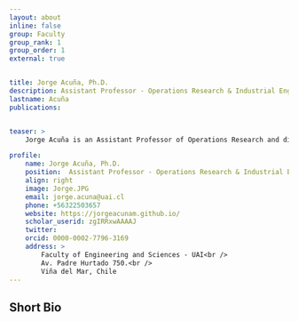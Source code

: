 ```yaml
---
layout: about
inline: false
group: Faculty
group_rank: 1
group_order: 1
external: true


title: Jorge Acuña, Ph.D.
description: Assistant Professor - Operations Research & Industrial Engineering 
lastname: Acuña
publications: 


teaser: >
    Jorge Acuña is an Assistant Professor of Operations Research and director of the Health Systems Engineering Laboratory (HSE Lab) at Universidad Adolfo Ibáñez. He is also a Courtesy Assistant Professor at the University of South Florida (USF). His research applies operations research to healthcare systems, seeking to improve patient outcomes and access. He develops mathematical models grounded in optimization, game theory, and stochastic programming to address challenges such as emergency department overcrowding, waiting lists, kidney transplants, hospital stays, food waste, surgery scheduling, and emergency medical services. He earned his Ph.D. (2021) and MSc. (2018) in Industrial Engineering from USF, and a B.S. in Civil Industrial Engineering from Universidad de La Frontera (2015). He has also taught and mentored students in medicine and engineering.

profile:
    name: Jorge Acuña, Ph.D.
    position:  Assistant Professor - Operations Research & Industrial Engineering UAI
    align: right
    image: Jorge.JPG
    email: jorge.acuna@uai.cl
    phone: +56322503657
    website: https://jorgeacunam.github.io/
    scholar_userid: zgIRRxwAAAAJ
    twitter: 
    orcid: 0000-0002-7796-3169
    address: >
        Faculty of Engineering and Sciences - UAI<br />
        Av. Padre Hurtado 750.<br />        
        Viña del Mar, Chile
---
```



## Short Bio
